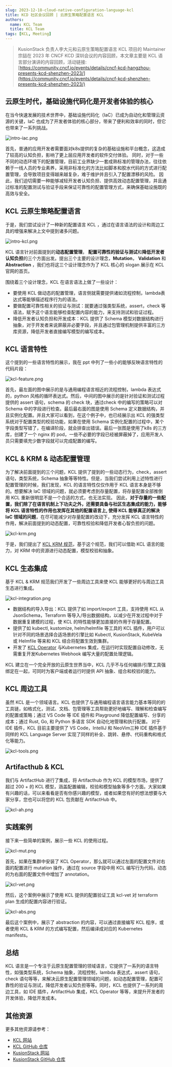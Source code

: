 ```yaml
---
slug: 2023-12-18-cloud-native-configuration-language-kcl
title: KCD 社区会议回顾 | 云原生策略配置语言 KCL
authors:
  name: KCL Team
  title: KCL Team
tags: [KCL, Meeting]
---
```


> KusionStack 负责人李大元和云原生策略配置语言 KCL 项目的 Maintainer 宗喆在 2023 年 CNCF KCD 深圳会议的内容回顾，本文章主要是 KCL 语言部分演讲的内容回顾，活动链接: [https://community.cncf.io/events/details/cncf-kcd-hangzhou-presents-kcd-shenzhen-2023/](https://community.cncf.io/events/details/cncf-kcd-shenzhen-presents-kcd-shenzhen-2023/)

## 云原生时代，基础设施代码化是开发者体验的核心

在当今快速发展的技术世界中，基础设施代码化（IaC）已成为自动化和管理云资源的关键，IaC 也成为了开发者体验的核心部分，带来了便利和效率的同时，但它也带来了一系列挑战。

![intro-iac.png](/img/blog/2023-12-18-cloud-native-configuration-language-kcl/intro-iac.png)

首先，普通的应用开发者需要面对k8s提供的复杂的基础设施和平台概念，这造成了较高的认知负担，影响了更上层应用开发者的软件交付体验。
同时，对于一些不同的动态环境下的配置管理，目前工业界缺少一套成熟标准的管理办法，往往依赖于一线人员的专业素养，采用非标准化的方法比如脚本和胶水代码的方式进行配置管理，会导致项目变得越来越复杂，难于维护并且引入了配置漂移的风险。
因此，我们迫切需要一种能够减轻开发者认知负担、提供高效动态配置管理，并且通过标准的配置测试与验证手段来保证可靠性的配置管理方式，来确保基础设施既的高效与安全。

## KCL 云原生策略配置语言

于是，我们尝试设计了一种新的配置语言 KCL ，通过在语言语法的设计和周边工具的增强来解决上文中提到诸多问题。

![intro-kcl.png](/img/blog/2023-12-18-cloud-native-configuration-language-kcl/intro-kcl.png)

KCL 语言针对前面提到的**动态配置管理**， **配置可靠性的验证与测试**和**降低开发者认知负担**的三个方面出发。提出三个主要的设计理念，**Mutation**， **Validation** 和 **Abstraction** ，我们也将这三个设计理念作为了 KCL 核心的 slogan 展示在 KCL 官网的首页。

围绕着三个设计理念，KCL 在语言语法上做了一些设计：

- 要使用 KCL 做动态的配置管理，语言侧就需要提供诸如流程控制，lambda表达式等能够描述程序行为的语法。
- 要做配置可靠性相关的验证与测试：就要通过强类型系统，assert，check 等语法，赋予这个语言能够检查配置内容的能力，来支持测试和验证过程。
- 降低开发者认知负担和开发成本：KCL 提供了 Schema 模型对数据结构进行抽象，对于开发者来说屏蔽非必要字段，并且通过包管理机制提供丰富的三方库资源，降低开发者直接编写模型的编写成本。

## KCL 语言特性

这个提到的一些语言特性的展示，我在 ppt 中列了一些小的能够反映语言特性的代码片段：

![kcl-feature.png](/img/blog/2023-12-18-cloud-native-configuration-language-kcl/kcl-feature.png)

首先，最左面的图中展示的是与通用编程语言相近的流程控制，lambda 表达式的，python 风格的循环表达式。然后，中间的图中展示的是针对验证和测试过程提供的 assert 语句，schema 的 check 块，通过check 中的编写的策略可以对 Schema 中的字段进行检查。最后最右面的图是使用 Schema 定义数据结构，并且实例化配置。并且大家可以看到，在这个例子中，也已经展示出 KCL 的强类型系统对于配置类型的校验功能，如果在使用 Schema 实例化配置的过程中，某个字段类型写错了，在编译阶段，就会排查出错误。最后一张图是使用了k8s 的三方库，创建了一个 nginx 的 pod，一些不必要的字段已经被屏蔽掉了，应用开发人员只需要填充少数字段就可以完成配置的编写。

## KCL & KRM & 动态配置管理

为了解决前面提到的三个问题，KCL 提供了提到的一些动态行为，check，assert语句，类型系统，Schema 抽象等等特性。但是，当我们尝试利用上述特性进行配置管理的时候，我们发现，KCL 的语言特性仅仅作用于 KCL 语言本身是不够的。想要解决 IaC 领域的问题，就必须要考虑到存量配置，将存量配置全部推倒用 KCL 重新很明显不是一个合适的方式，也无法实现。
因此，**对于存量的一些配置，我们除了在语言机制上下功夫之外，还需要具备与社区生态集成的能力，能够将 KCL 语言特性的作用也发挥在其他的配置语言上, 使得 KCL 能够真正的解决 IaC 领域的问题**，在尽可能减少对存量配置的改动下，充分发挥 KCL 语言特性的作用，解决前面提到的动态配置，可靠性校验和降低开发者心智负担的问题。

![kcl-krm.png](/img/blog/2023-12-18-cloud-native-configuration-language-kcl/kcl-krm.png)

于是，我们提出了 [KCL KRM 规范](https://github.com/kcl-lang/krm-kcl)，基于这个规范，我们可以借助 KCL 语言的能力，对 KRM 中的资源进行动态配置，模型校验和抽象。

## KCL 生态集成

基于 KCL & KRM 规范我们开发了一些周边工具来使 KCL 能够更好的与周边工具生态进行集成。

![kcl-integration.png](/img/blog/2023-12-18-cloud-native-configuration-language-kcl/kcl-integration.png)

- 数据结构的导入导出：KCL 提供了如 import/export 工具，支持使用 KCL 从 JsonSchema，Terraform 等导入/导出数据结构，以减少在开发过程中对于数据重复建模的过程，使 KCL 的特性能够更加直接的作用于存量配置。
- 提供了如 kubectl, kustomize, helm/helmfile 等工具的 KCL 插件，用户可以针对不同的场景选择合适场景的引擎比如 Kubectl, KusionStack, KubeVela 或 Helmfile 等来和 KCL 结合将配置生效到集群。
- 开发了 [KCL Operator](https://github.com/kcl-lang/kcl-operator) 与Kubernetes 集成，在运行时实现配置自动修改，无需重复开发Kubernetes Webhook 编写大量的配置处理逻辑。

KCL 建立在一个完全开放的云原生世界当中，KCL 几乎不与任何编排/引擎工具强绑定在一起，可同时为客户端或者运行时提供 API 抽象、组合和校验的能力。

## KCL 周边工具

虽然 KCL 是一个领域语言。KCL 也提供了与通用编程语言语言能力基本等同的的工具链，如格式化，测试、文档、包管理等工具帮助更好地编写、理解和检查编写的配置或策略；通过 VS Code 等 IDE 插件和 Playground 降低配置编写、分享的成本；通过 Rust, Go, 和 Python 多语言 SDK 自动化地管理和执行配置。
对于 IDE 插件，KCL 目前主要提供了 VS Code，IntelliJ 和 NeoVim三种 IDE 插件基于同样的 KCL Language Server 实现了同样的补全、跳转、悬停、代码重构和格式化等能力。

![kcl-tools.png](/img/blog/2023-12-18-cloud-native-configuration-language-kcl/kcl-tools.png)

## **Artifacthub & KCL**

我们与 ArtifactHub 进行了集成，将 Artifacthub 作为 KCL 的模型市场，提供了超过 200 + 的 KCL 模型，涵盖配置编辑，校验和模型抽象等多个方面。大家如果有兴趣的话，可以来看看是否有你感兴趣的模型，或者如果您有好的想法想要与大家分享，您也可以将您的 KCL 包贡献在 ArtifactHub 中。

![kcl-ah.png](/img/blog/2023-12-18-cloud-native-configuration-language-kcl/kcl-ah.png)

## 实践案例

接下来一些简单的案例，展示一些 KCL 的使用过程。

![kcl-mut.png](/img/blog/2023-12-18-cloud-native-configuration-language-kcl/kcl-mut.png)

首先，如果在集群中安装了 KCL Operator，那么就可以通过左面的配置文件对右面的配置进行 mutation 操作，通过在 source 字段中用 KCL 编写行为代码，动态的为右面的配置文件中增加了 annotation。

![kcl-vet.png](/img/blog/2023-12-18-cloud-native-configuration-language-kcl/kcl-vet.png)

然后，这个案例中展示了使用 KCL 提供的配置验证工具 kcl-vet 对 terraform plan 生成的配置内容进行验证。

![kcl-abs.png](/img/blog/2023-12-18-cloud-native-configuration-language-kcl/kcl-abs.png)

最后这个案例中，展示了 abstraction 的内容，可以通过直接编写 KCL 程序，或者使用 KCL & KRM 的方式编写配置，然后编译成对应的 Kubernetes manifests。

## 总结

KCL 语言是一个专注于云原生配置管理的领域语言，它提供了一系列的语言特性，如强类型系统，Schema 抽象，流程控制，lambda 表达式，assert 语句，check 语句等等，来解决云原生配置管理领域的问题，如动态配置管理，配置可靠性的验证与测试，降低开发者认知负担等等。同时，KCL 也提供了一系列的周边工具，如 IDE 插件，ArtifactHub 集成，KCL Operator 等等，来提升开发者的开发体验，降低开发成本。

## 其他资源

更多其他资源请参考：

- [KCL 网站](https://kcl-lang.io/)
- [KCL GitHub 仓库](https://github.com/kcl-lang/)
- [KusionStack 网站](https://kusionstack.io/)
- [KusionStack GitHub 仓库](https://github.com/KusionStack/)
